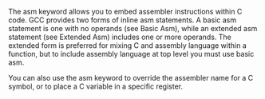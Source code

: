 The asm keyword allows you to embed assembler instructions within C code. GCC provides two forms of inline asm statements. A basic asm statement is one with no operands (see Basic Asm), while an extended asm statement (see Extended Asm) includes one or more operands. The extended form is preferred for mixing C and assembly language within a function, but to include assembly language at top level you must use basic asm.

You can also use the asm keyword to override the assembler name for a C symbol, or to place a C variable in a specific register.
